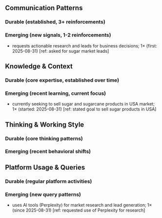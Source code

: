 ## Communication Patterns
### Durable (established, 3+ reinforcements)

### Emerging (new signals, 1-2 reinforcements)
- requests actionable research and leads for business decisions; 1× (first: 2025-08-31) [ref: asked for sugar market leads]

## Knowledge & Context
### Durable (core expertise, established over time)

### Emerging (recent learning, current focus)
- currently seeking to sell sugar and sugarcane products in USA market; 1× (started: 2025-08-31) [ref: stated goal to sell sugar products in USA]

## Thinking & Working Style
### Durable (core thinking patterns)

### Emerging (recent behavioral shifts)

## Platform Usage & Queries
### Durable (regular platform activities)

### Emerging (new query patterns)
- uses AI tools (Perplexity) for market research and lead generation; 1× (since 2025-08-31) [ref: requested use of Perplexity for research]
